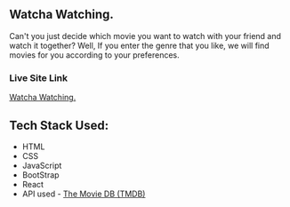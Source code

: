 ## Watcha Watching.

Can't you just decide which movie you want to watch with your friend and watch it together?
Well, If you enter the genre that you like, we will find movies for you according to your preferences.

### Live Site Link

[Watcha Watching.](https://watchawatching.netlify.app/)

## Tech Stack Used:

- HTML
- CSS
- JavaScript
- BootStrap
- React
- API used - [The Movie DB (TMDB)](https://www.themoviedb.org/)
